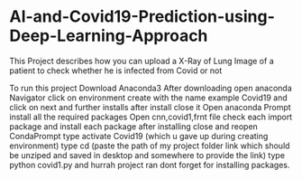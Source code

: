 # AI-and-Covid19-Prediction-using-Deep-Learning-Approach
This Project describes how you can upload a X-Ray of Lung Image of a patient to check whether he is infected from Covid or not

To run this project 
Download Anaconda3
After downloading 
open anaconda Navigator
click on environment 
create with the name example Covid19
and click on next and further installs
after install close it 
Open anaconda Prompt 
install all the required packages 
Open cnn,covid1,frnt file check each import package and install each package 
after installing 
close and reopen CondaPrompt
type activate Covid19 (which u gave up during creating environment)
type cd (paste the path of my project folder link which should be unziped and saved in desktop and somewhere to provide the link)
type python covid1.py
and hurrah project ran 
dont forget for installing packages.
